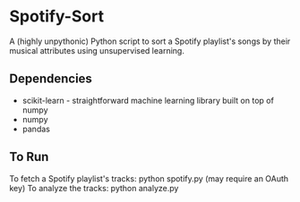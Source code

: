 # Spotify-Sort

A (highly unpythonic) Python script to sort a Spotify playlist's songs by their musical attributes using unsupervised learning. 

## Dependencies

* scikit-learn - straightforward machine learning library built on top of numpy
* numpy
* pandas

## To Run

To fetch a Spotify playlist's tracks: python spotify.py (may require an OAuth key)
To analyze the tracks: python analyze.py

